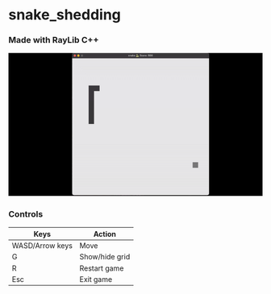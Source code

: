 # snake_shedding

### Made with RayLib C++

![](./demo.gif)

### Controls

| Keys             | Action           |
|------------------|------------------|
| WASD/Arrow keys  | Move              |
| G                | Show/hide grid    |
| R                | Restart game      |
| Esc              | Exit game         |
